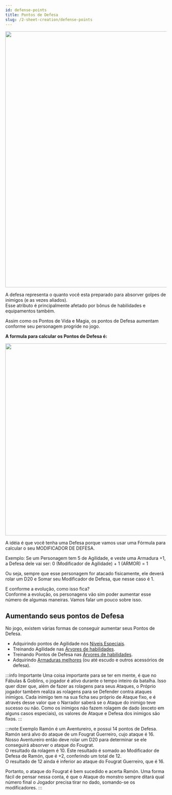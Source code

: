 ```yaml
---
id: defense-points
title: Pontos de Defesa
slug: /2-sheet-creation/defense-points
---
```

<img src="https://fabulas-e-goblins-book.s3-us-west-2.amazonaws.com/criando-seu-personagem/pontos-de-defesa-01.png" width="800"/>

A defesa representa o quanto você esta preparado para absorver golpes de inimigos (e as vezes aliados). <br/>
Esse atributo é principalmente afetado por bônus de habilidades e equipamentos também.

Assim como os Pontos de Vida e Magia, os pontos de Defesa aumentam conforme seu personagem progride no jogo.

**A formula para calcular os Pontos de Defesa é:**

<img src="https://fabulas-e-goblins-book.s3-us-west-2.amazonaws.com/criando-seu-personagem/pontos-de-defesa-02.png" width="600"/>

A idéia é que você tenha uma Defesa porque vamos usar uma Fórmula para calcular o seu MODIFICADOR DE DEFESA.

Exemplo: Se um Personagem tem 5 de Agilidade, e veste uma Armadura +1, a Defesa dele vai ser:
0 (Modificador de Agilidade) + 1 (ARMOR) = 1

Ou seja, sempre que esse personagem for atacado fisicamente, ele deverá rolar um D20 e Somar seu Modificador de Defesa, que nesse caso é 1.

E conforme a evolução, como isso fica?<br/>
Conforme a evolução, os personagens vão sim poder aumentar esse número de algumas maneiras.
Vamos falar um pouco sobre isso.

## Aumentando seus pontos de Defesa

No jogo, existem várias formas de conseguir aumentar seus Pontos de Defesa.

- Adquirindo pontos de Agilidade nos [Níveis Especiais](/docs/7-game-rules/special-levels).
- Treinando Agilidade nas [Árvores de habilidades](/docs/4-roles/roles-introduction).
- Treinando Pontos de Defesa nas [Árvores de habilidades](/docs/4-roles/roles-introduction).
- Adquirindo [Armaduras melhores](/docs/9-appendix/types-of-armor) (ou até escudo e outros acessórios de defesa).

:::info Importante
Uma coisa importante para se ter em mente, é que no Fábulas & Goblins, o jogador é ativo durante o tempo inteiro da batalha. Isso quer dizer que, além de fazer as rolagens para seus Ataques, o Próprio jogador também realiza as rolagens para se Defender contra ataques inimigos.
Cada inimigo tem na sua ficha seu próprio de Ataque fixo, e é através desse valor que o Narrador saberá se o Ataque do inimigo teve sucesso ou não.
Como os inimigos não fazem rolagem de dado (exceto em alguns casos especiais), os valores de Ataque e Defesa dos inimigos são fixos.
:::

:::note Exemplo
Ramón é um Aventureiro, e possui 14 pontos de Defesa.<br/>
Ramón será alvo do ataque de um Fougrat Guerreiro, cujo ataque é 16.<br/>
Nosso Aventureiro então deve rolar um D20 para determinar se ele conseguirá absorver o ataque do Fougrat.<br/>
O resultado da rolagem é 10. Este resultado é somado ao Modificador de Defesa de Ramón, que é +2, conferindo um total de 12.<br/>
O resultado de 12 ainda é inferior ao ataque do Fougrat Guerreiro, que é 16. <br/>

Portanto, o ataque do Fougrat é bem sucedido e acerta Ramón.
Uma forma fácil de pensar nessa conta, é que o Ataque do monstro sempre ditará qual número final o Jogador precisa tirar no dado, somando-se os modificadores.
:::
